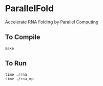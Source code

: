 # ParallelFold
Accelerate RNA Folding by Parallel Computing

## To Compile
```make```

## To Run
```time ./rna``` \
```time ./rna_mp```